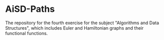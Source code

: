 # AiSD-Paths
The repository for the fourth exercise for the subject "Algorithms and Data Structures", which includes Euler and Hamiltonian graphs and their functional functions.
